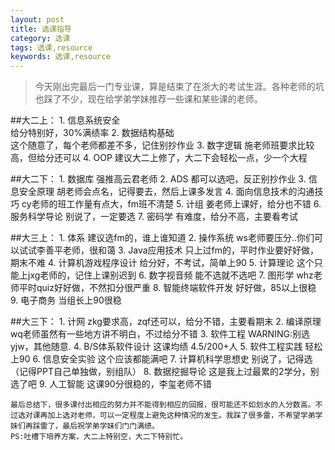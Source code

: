 ```yaml
---
layout: post
title: 选课指导
category: 选课
tags: 选课,resource
keywords: 选课,resource
---
```


>今天刚出完最后一门专业课，算是结束了在浙大的考试生涯。各种老师的坑也踩了不少，现在给学弟学妹推荐一些课和某些课的老师。

##大二上：
		1.  信息系统安全     
		    给分特别好，30%满绩率
		2.  数据结构基础	   
		    这个随意了，每个老师都差不多，记住别抄作业
		3.  数字逻辑
		    施老师班要求比较高，但给分还可以
	    4.  OOP
		    建议大二上修了，大二下会轻松一点，少一个大程

##大二下：
		1.  数据库
		    强推高云君老师
		2.  ADS
		    都可以选吧，反正别抄作业
		3.  信息安全原理
		    胡老师会点名，记得要去，然后上课多发言
		4.  面向信息技术的沟通技巧
		    cy老师的班工作量有点大，fm班不清楚
		5.  计组
		    姜老师上课好，给分也不错
		6.  服务科学导论
		    别说了，一定要选
		7.  密码学
		    有难度，给分不高，主要看考试

##大三上：
		1.	体系
		    建议选fm的，谁上谁知道
		2.  操作系统
		    ws老师要压分..你们可以试试李善平老师，很和蔼
		3.  Java应用技术
		    只上过fm的，平时作业要好好做，期末不难
		4.  计算机游戏程序设计
		    给分好，不考试，简单上90
		5.  计算理论
		    这个只能上jxg老师的，记住上课别迟到
		6.  数字视音频
		    能不选就不选吧
		7.  图形学
		    whz老师平时quiz好好做，不然扣分很严重
		8.  智能终端软件开发
		    好好做，85以上很稳
		9.  电子商务
		    当组长上90很稳


##大三下：
		1.  计网
		    zkg要求高，zqf还可以，给分不错，主要看期末
		2.  编译原理
		    wq老师虽然有一些地方讲不明白，不过给分不错
		3.  软件工程
		    WARNING:别选yjw，其他随意.
		4.  B/S体系软件设计
		    这课均绩  4.5/200+人
		5.  软件工程实践
		    轻松上90
		6.  信息安全实验
		    这个应该都能满吧
		7.  计算机科学思想史
		    别说了，记得选（记得PPT自己单独做，别组队）
		8.  数据挖掘导论
		    这是我上过最累的2学分，别选了吧
		9.  人工智能
		    这课90分很稳的，李玺老师不错

```
最后总结下，很多课付出相应的努力并不能得到相应的回报，很可能还不如划水的人分数高。不过选对课再加上选对老师，可以一定程度上避免这种情况的发生。我踩了很多雷，不希望学弟学妹们再踩雷了，最后祝学弟学妹们门门满绩。
PS:吐槽下培养方案，大二上特别空，大二下特别忙。
```